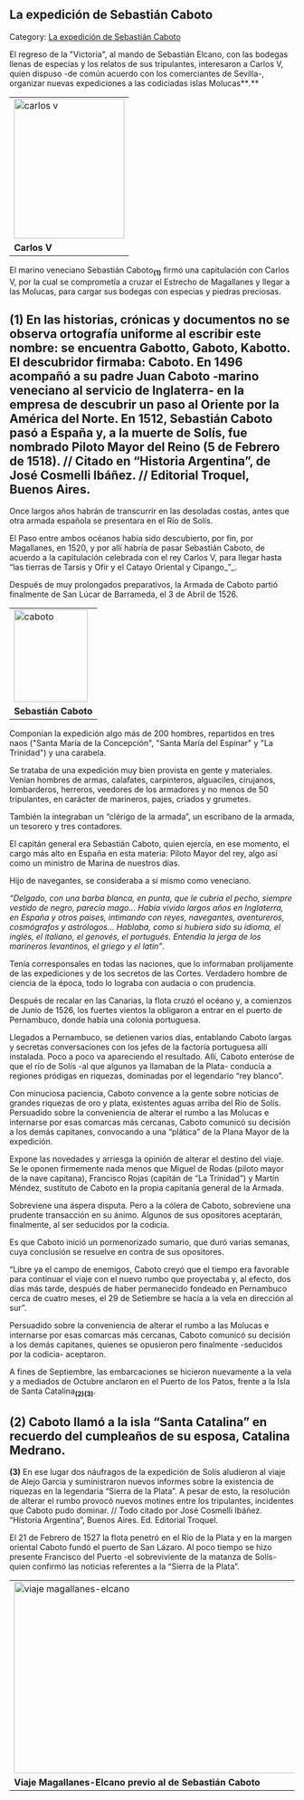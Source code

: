 ## La expedición de Sebastián Caboto

Category: [La expedición de Sebastián Caboto](http://descubrircorrientes.com.ar/2012/index.php/3130-historia-desde-el-origen-hasta-1814/tierra-argentina-1492-1588/la-fundacion-de-sancti-spiritu/la-expedicion-de-sebastian-aaboto)

El regreso de la "Victoria", al mando de Sebastián Elcano, con las bodegas llenas de especias y los relatos de sus tripulantes, interesaron a Carlos V, quien dispuso -de común acuerdo con los comerciantes de Sevilla-, organizar nuevas expediciones a las codiciadas islas Molucas**_._**

<table><tbody><tr><td><img src="http://descubrircorrientes.com.ar/2012/index.php/3130-historia-desde-el-origen-hasta-1814/tierra-argentina-1492-1588/la-fundacion-de-sancti-spiritu/images/fotos_de_historia_regional/carlos%20v.jpg" alt="carlos v" height="247" width="195"></td></tr><tr><td><span><strong>Carlos V</strong></span></td></tr></tbody></table>

El marino veneciano Sebastián Caboto<sub><strong>(1)</strong></sub> firmó una capitulación con Carlos V, por la cual se comprometía a cruzar el Estrecho de Magallanes y llegar a las Molucas, para cargar sus bodegas con especias y piedras preciosas.

## **(1)** En las historias, crónicas y documentos no se observa ortografía uniforme al escribir este nombre: se encuentra Gabotto, Gaboto, Kabotto. El descubridor firmaba: Caboto. En 1496 acompañó a su padre Juan Caboto -marino veneciano al servicio de Inglaterra- en la empresa de descubrir un paso al Oriente por la América del Norte. En 1512, Sebastián Caboto pasó a España y, a la muerte de Solís, fue nombrado Piloto Mayor del Reino (5 de Febrero de 1518). // Citado en “Historia Argentina”, de José Cosmelli Ibáñez. // Editorial Troquel, Buenos Aires.

Once largos años habrán de transcurrir en las desoladas costas, antes que otra armada española se presentara en el Río de Solís.

El Paso entre ambos océanos había sido descubierto, por fin, por Magallanes, en 1520, y por allí habría de pasar Sebastián Caboto, de acuerdo a la capitulación celebrada con el rey Carlos V, para llegar hasta “las tierras de Tarsis y Ofir y el Catayo Oriental y Cipango_”_.

Después de muy prolongados preparativos, la Armada de Caboto partió finalmente de San Lúcar de Barrameda, el 3 de Abril de 1526.

<table><tbody><tr><td><img alt="caboto" src="http://descubrircorrientes.com.ar/2012/index.php/3130-historia-desde-el-origen-hasta-1814/tierra-argentina-1492-1588/la-fundacion-de-sancti-spiritu/images/fotos_de_historia_regional/caboto.jpg" height="163" width="130"></td></tr><tr><td><span><strong>Sebastián Caboto</strong></span></td></tr></tbody></table>

Componían la expedición algo más de 200 hombres, repartidos en tres naos ("Santa María de la Concepción", "Santa María del Espinar" y "La Trinidad") y una carabela.

Se trataba de una expedición muy bien provista en gente y materiales. Venían hombres de armas, calafates, carpinteros, alguaciles, cirujanos, lombarderos, herreros, veedores de los armadores y no menos de 50 tripulantes, en carácter de marineros, pajes, criados y grumetes.

También la integraban un “clérigo de la armada”, un escribano de la armada, un tesorero y tres contadores.

El capitán general era Sebastián Caboto, quien ejercía, en ese momento, el cargo más alto en España en esta materia: Piloto Mayor del rey, algo así como un ministro de Marina de nuestros días.

Hijo de navegantes, se consideraba a sí mismo como veneciano.

_“_Delgado, con una barba blanca, en punta, que le cubría el pecho, siempre vestido de negro, parecía mago... Había vivido largos años en Inglaterra, en España y otros países, intimando con reyes, navegantes, aventureros, cosmógrafos y astrólogos... Hablaba, como si hubiera sido su idioma, el inglés, el italiano, el genovés, el portugués. Entendía la jerga de los marineros levantinos, el griego y el latín_”_.

Tenía corresponsales en todas las naciones, que lo informaban prolijamente de las expediciones y de los secretos de las Cortes. Verdadero hombre de ciencia de la época, todo lo lograba con audacia o con prudencia.

Después de recalar en las Canarias, la flota cruzó el océano y, a comienzos de Junio de 1526, los fuertes vientos la obligaron a entrar en el puerto de Pernambuco, donde había una colonia portuguesa.

Llegados a Pernambuco, se detienen varios días, entablando Caboto largas y secretas conversaciones con los jefes de la factoría portuguesa allí instalada. Poco a poco va apareciendo el resultado. Allí, Caboto enteróse de que el río de Solís -al que algunos ya llamaban de la Plata- conducía a regiones pródigas en riquezas, dominadas por el legendario “rey blanco”.

Con minuciosa paciencia, Caboto convence a la gente sobre noticias de grandes riquezas de oro y plata, existentes aguas arriba del Río de Solís. Persuadido sobre la conveniencia de alterar el rumbo a las Molucas e internarse por esas comarcas más cercanas, Caboto comunicó su decisión a los demás capitanes, convocando a una “plática” de la Plana Mayor de la expedición.

Expone las novedades y arriesga la opinión de alterar el destino del viaje. Se le oponen firmemente nada menos que Miguel de Rodas (piloto mayor de la nave capitana), Francisco Rojas (capitán de “La Trinidad”) y Martín Méndez, sustituto de Caboto en la propia capitanía general de la Armada.

Sobreviene una áspera disputa. Pero a la cólera de Caboto, sobreviene una prudente transacción en su ánimo. Algunos de sus opositores aceptarán, finalmente, al ser seducidos por la codicia.

Es que Caboto inició un pormenorizado sumario, que duró varias semanas, cuya conclusión se resuelve en contra de sus opositores.

“Libre ya el campo de enemigos, Caboto creyó que el tiempo era favorable para continuar el viaje con el nuevo rumbo que proyectaba y, al efecto, dos días más tarde, después de haber permanecido fondeado en Pernambuco cerca de cuatro meses, el 29 de Setiembre se hacía a la vela en dirección al sur”.

Persuadido sobre la conveniencia de alterar el rumbo a las Molucas e internarse por esas comarcas más cercanas, Caboto comunicó su decisión a los demás capitanes, quienes se opusieron pero finalmente -seducidos por la codicia- aceptaron.

A fines de Septiembre, las embarcaciones se hicieron nuevamente a la vela y a mediados de Octubre anclaron en el Puerto de los Patos, frente a la Isla de Santa Catalina<sub><strong>(2)(3)</strong></sub>.

## **(2)** Caboto llamó a la isla “Santa Catalina” en recuerdo del cumpleaños de su esposa, Catalina Medrano.  
**(3)** En ese lugar dos náufragos de la expedición de Solís aludieron al viaje de Alejo García y suministraron nuevos informes sobre la existencia de riquezas en la legendaria “Sierra de la Plata”. A pesar de esto, la resolución de alterar el rumbo provocó nuevos motines entre los tripulantes, incidentes que Caboto pudo dominar. // Todo citado por José Cosmelli Ibáñez. “Historia Argentina”, Buenos Aires. Ed. Editorial Troquel.

El 21 de Febrero de 1527 la flota penetró en el Río de la Plata y en la margen oriental Caboto fundó el puerto de San Lázaro. Al poco tiempo se hizo presente Francisco del Puerto -el sobreviviente de la matanza de Solís- quien confirmó las noticias referentes a la “Sierra de la Plata”.

<table><tbody><tr><td><img alt="viaje magallanes-elcano" src="http://descubrircorrientes.com.ar/2012/index.php/3130-historia-desde-el-origen-hasta-1814/tierra-argentina-1492-1588/la-fundacion-de-sancti-spiritu/images/fotos_de_historia_regional/viaje%20magallanes-elcano.jpg" height="338" width="574"></td></tr><tr><td><span><strong><span>Viaje Magallanes-Elcano previo al de Sebastián Caboto</span><br></strong></span></td></tr></tbody></table>